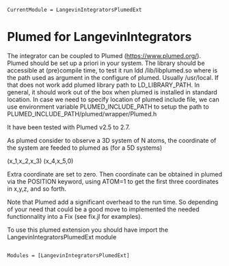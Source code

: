 ```@meta
CurrentModule = LangevinIntegratorsPlumedExt
```

# Plumed for LangevinIntegrators

The integrator can be coupled to Plumed (https://www.plumed.org/). Plumed should be set up a priori in your system.
The library should be accessible at (pre)compile time, to test it run ldd <path to>/lib/libplumed.so  where <path to> is the path used as argument in the configure of plumed. Usually /usr/local. If that does not work add plumed library path to LD_LIBRARY_PATH.
In general, it should work out of the box when plumed is installed in standard location.
In case we need to specify location of plumed include file, we can use environment variable PLUMED_INCLUDE_PATH to setup the path to PLUMED_INCLUDE_PATH/plumed/wrapper/Plumed.h

It have been tested with Plumed v2.5 to 2.7.


As plumed consider to observe a 3D system of N atoms, the coordinate of the system are feeded to plumed as (for a 5D systems)

  (x_1,x_2,x_3) (x_4,x_5,0)

Extra coordinate are set to zero. Then coordinate can be obtained in plumed via the POSITION keyword, using ATOM=1 to get the first three coordinates in x,y,z, and so forth.


Note that Plumed add a significant overhead to the run time. So depending of your need that could be a good move to implemented the needed functionnality into a Fix (see fix.jl for examples).

To use this plumed extension you should have import the LangevinIntegratorsPlumedExt module


```@index
```

```@autodocs
Modules = [LangevinIntegratorsPlumedExt]
```
